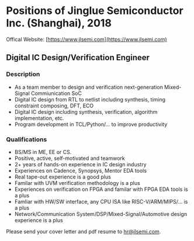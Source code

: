 # Positions of Jinglue Semiconductor Inc. (Shanghai), 2018

Offical Website: [https://www.jlsemi.com](https://www.jlsemi.com)

## Digital IC Design/Verification Engineer

### Description

- As a team member to design and verification next-generation Mixed-Signal Commiunication SoC
- Digital IC design from RTL to netlist including synthesis, timing constraint composing, DFT, ECO
- Digital IC design including synthesis, verification, algorithm implementation, etc.
- Program development in TCL/Python/... to improve productivity

### Qualifications

- BS/MS in ME, EE or CS.
- Positive, active, self-motivated and teamwork
- 2+ years of hands-on experience in IC design industry
- Experiences on Cadence, Synopsys, Mentor EDA tools
- Real tape-out experience is a good plus
- Familar with UVM verification methodology is a plus
- Experiences on verification on FPGA and familar with FPGA EDA tools is a plus
- Famliar with HW/SW interface, any CPU ISA like RISC-V/ARM/MIPS/... is a plus
- Network/Communication System/DSP/Mixed-Signal/Automotive design experience is a plus

Please send your cover letter and pdf resume to <hr@jlsemi.com>.
